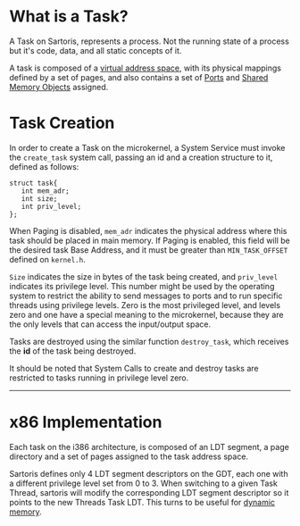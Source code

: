 # What is a Task? #

A Task on Sartoris, represents a process. Not the running state of a process but it's code, data, and all static concepts of it.

A task is composed of a [virtual address space](Paging.md), with its physical mappings defined by a set of pages, and also contains a set of [Ports](Messaging.md) and [Shared Memory Objects](SMO.md) assigned.

# Task Creation #

In order to create a Task on the microkernel, a System Service must invoke the `create_task` system call, passing an id and a creation structure to it, defined as follows:

```
struct task{
   int mem_adr;
   int size; 
   int priv_level;
};
```

When Paging is disabled, `mem_adr` indicates the physical address where this task should be placed in main memory. If Paging is enabled, this field will be the desired task Base Address, and it must be greater than `MIN_TASK_OFFSET` defined on `kernel.h`.

`Size` indicates the size in bytes of the task being created, and `priv_level` indicates its privilege level. This number might be used by the operating system to restrict the ability to send messages to ports and to run specific threads using privilege levels. Zero is the most privileged level, and levels zero and one have a special meaning to the microkernel, because they are the only levels that can access the input/output space.

Tasks are destroyed using the similar function `destroy_task`, which receives the **id** of the task being destroyed.

It should be noted that System Calls to create and destroy tasks are restricted to tasks running in privilege level zero.


---


# x86 Implementation #

Each task on the i386 architecture, is composed of an LDT segment, a page directory and a set of pages assigned to the task address space.

Sartoris defines only 4 LDT segment descriptors on the GDT, each one with a different privilege level set from 0 to 3. When switching to a given Task Thread, sartoris will modify the corresponding LDT segment descriptor so it points to the new Threads Task LDT. This turns to be useful for [dynamic memory](DynamicMemory.md).